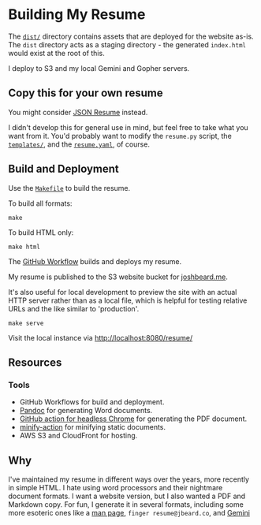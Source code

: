 # Building My Resume

The [`dist/`](dist) directory contains assets that are deployed for the website
as-is. The `dist` directory acts as a staging directory - the generated
`index.html` would exist at the root of this.

I deploy to S3 and my local Gemini and Gopher servers.

## Copy this for your own resume

You might consider [JSON Resume](https://jsonresume.org/) instead.

I didn't develop this for general use in mind, but feel free to take what you
want from it. You'd probably want to modify the `resume.py` script, the
[`templates/`](templates/), and the [`resume.yaml`](resume.yaml), of course.

## Build and Deployment

Use the [`Makefile`](Makefile) to build the resume.

To build all formats:

```shell
make
```

To build HTML only:

```shell
make html
```

The [GitHub Workflow](.github/workflows/build-deploy.yml) builds and deploys
my resume.

My resume is published to the S3 website bucket for
[joshbeard.me](https://github.com/joshbeard/joshbeard.me-tf-aws).

It's also useful for local development to preview the site with
an actual HTTP server rather than as a local file, which is helpful for testing
relative URLs and the like similar to 'production'.

```shell
make serve
```

Visit the local instance via <http://localhost:8080/resume/>

## Resources

### Tools

* GitHub Workflows for build and deployment.
* [Pandoc](https://pandoc.org/) for generating Word documents.
* [GitHub action for headless Chrome](https://github.com/marketplace/actions/setup-chrome) for generating the PDF document.
* [minify-action](https://github.com/anthonyftwang/minify-action) for minifying static documents.
* AWS S3 and CloudFront for hosting.

## Why

I've maintained my resume in different ways over the years, more recently in
simple HTML. I hate using word processors and their nightmare document formats.
I want a website version, but I also wanted a PDF and Markdown copy. For fun,
I generate it in several formats, including some more esoteric ones like
a [man page](), `finger resume@jbeard.co`, and [Gemini](gemini://jbeard.co/resume.gmi)

